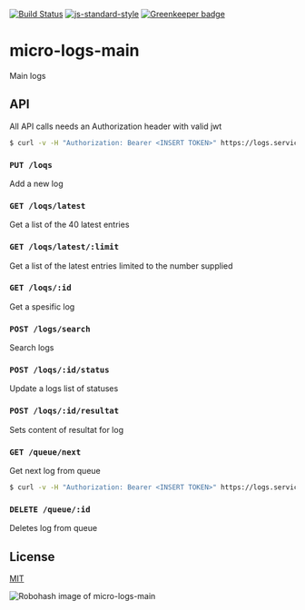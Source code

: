 [![Build Status](https://travis-ci.org/telemark/micro-logs-main.svg?branch=master)](https://travis-ci.org/telemark/micro-logs-main)
[![js-standard-style](https://img.shields.io/badge/code%20style-standard-brightgreen.svg?style=flat)](https://github.com/feross/standard)
[![Greenkeeper badge](https://badges.greenkeeper.io/telemark/micro-logs-main.svg)](https://greenkeeper.io/)

# micro-logs-main

Main logs

## API

All API calls needs an Authorization header with valid jwt

```bash
$ curl -v -H "Authorization: Bearer <INSERT TOKEN>" https://logs.service.io/logs/latest
```

### ```PUT /loqs```

Add a new log

### ```GET /loqs/latest```

Get a list of the 40 latest entries

### ```GET /loqs/latest/:limit```

Get a list of the latest entries limited to the number supplied

### ```GET /loqs/:id```

Get a spesific log

### ```POST /logs/search```

Search logs

### ```POST /loqs/:id/status```

Update a logs list of statuses

### ```POST /loqs/:id/resultat```

Sets content of resultat for log

### ```GET /queue/next```

Get next log from queue

```bash
$ curl -v -H "Authorization: Bearer <INSERT TOKEN>" https://logs.service.io/queue/next
```

### ```DELETE /queue/:id```

Deletes log from queue

## License

[MIT](LICENSE)

![Robohash image of micro-logs-main](https://robots.kebabstudios.party/micro-logs-main.png "Robohash image of micro-logs-main")
